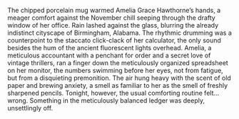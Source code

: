 The chipped porcelain mug warmed Amelia Grace Hawthorne’s hands, a meager comfort against the November chill seeping through the drafty window of her office.  Rain lashed against the glass, blurring the already indistinct cityscape of Birmingham, Alabama.  The rhythmic drumming was a counterpoint to the staccato click-clack of her calculator, the only sound besides the hum of the ancient fluorescent lights overhead.  Amelia, a meticulous accountant with a penchant for order and a secret love of vintage thrillers, ran a finger down the meticulously organized spreadsheet on her monitor, the numbers swimming before her eyes, not from fatigue, but from a disquieting premonition.  The air hung heavy with the scent of old paper and brewing anxiety, a smell as familiar to her as the smell of freshly sharpened pencils.  Tonight, however, the usual comforting routine felt… wrong. Something in the meticulously balanced ledger was deeply, unsettlingly off.
